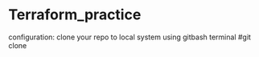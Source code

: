 # Terraform_practice

configuration:
clone your repo to local system using gitbash terminal #git clone <repo link>
